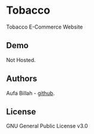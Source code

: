 # Tobacco
Tobacco E-Commerce Website

## Demo
Not Hosted.

## Authors
Aufa Billah - [github](https://github.com/aufaroot18).

## License
GNU General Public License v3.0